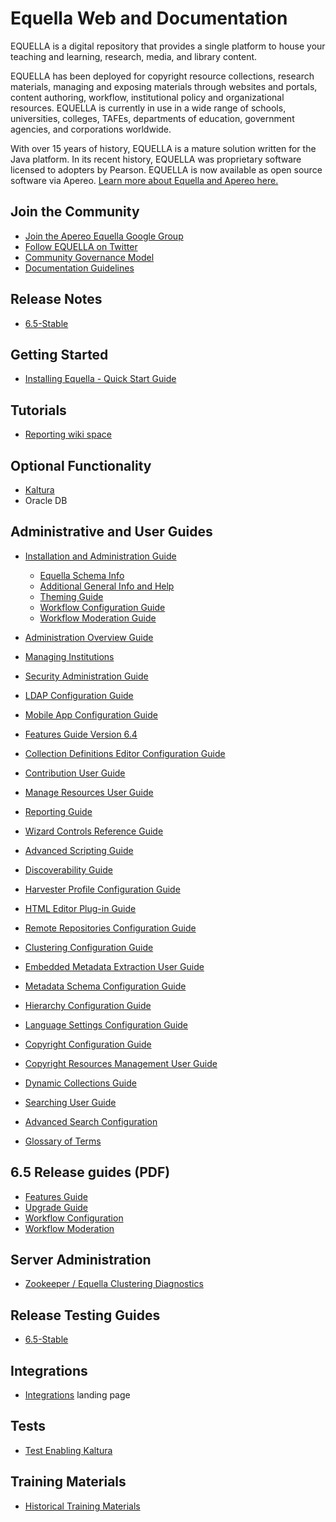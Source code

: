 # Equella Web and Documentation

EQUELLA is a digital repository that provides a single platform to house your teaching and learning, research, media, and library content.

EQUELLA has been deployed for copyright resource collections, research materials, managing and exposing materials through websites and portals, content authoring, workflow, institutional policy and organizational resources. EQUELLA is currently in use in a wide range of schools, universities, colleges, TAFEs, departments of education, government agencies, and corporations worldwide.

With over 15 years of history, EQUELLA is a mature solution written for the Java platform.  In its recent history, EQUELLA was proprietary software licensed to adopters by Pearson.  EQUELLA is now available as open source software via Apereo. [Learn more about Equella and Apereo here.](https://www.apereo.org/projects/equella)

## Join the Community
* [Join the Apereo Equella Google Group](https://groups.google.com/a/apereo.org/forum/#!forum/equella-users)
* [Follow EQUELLA on Twitter](https://twitter.com/EQUELLA)
* [Community Governance Model](community/CommunityGovernance.md)
* [Documentation Guidelines](https://github.com/equella/equella.github.io/blob/master/community/DocumentationGuidelines.md)

## Release Notes
* [6.5-Stable](release-notes/ReleaseNotes-6.5-GA.md)

## Getting Started
* [Installing Equella - Quick Start Guide](gettingstarted/InstallingEquella.md)

## Tutorials

* [Reporting wiki space](tutorials/reporting/README.md)

## Optional Functionality
* [Kaltura](https://github.com/equella/Equella-Kaltura)
* Oracle DB

## Administrative and User Guides
* [Installation and Administration Guide](guides/InstallationAdminGuide.md)
    * [Equella Schema Info](guides/equella_schema.zip)
    * [Additional General Info and Help](guides/AdditionalGeneralInfoHelp.md)
    * [Theming Guide](guides/ThemingGuide.md)
    * [Workflow Configuration Guide](guides/WorkflowConfigurationGuide.md)
    * [Workflow Moderation Guide](guides/WorkflowModerationGuide.md)

* [Administration Overview Guide](guides/AdministrationOverviewGuide.md)
* [Managing Institutions](guides/ManageInstitutions.md)
* [Security Administration Guide](guides/SecurityAdminGuide.md)
* [LDAP Configuration Guide](guides/LDAPConfigurationGuide.md)
* [Mobile App Configuration Guide](guides/MobileAppConfigurationGuide.md)
* [Features Guide Version 6.4](guides/FeaturesGuide.md)
* [Collection Definitions Editor Configuration Guide](guides/CollectionDefinitionsEditorConfigurationGuide.md)
* [Contribution User Guide](guides/ContributionUserGuide.md)
* [Manage Resources User Guide](guides/ManageResoursesUserGuide.md)
* [Reporting Guide](guides/ReportingGuide.md)
* [Wizard Controls Reference Guide](guides/WizardControlsReferenceGuide.md)
* [Advanced Scripting Guide](guides/AdvancedScriptingGuide.md)
* [Discoverability Guide](guides/DiscoverabilityGuide.md)
* [Harvester Profile Configuration Guide](guides/HarvesterProfileConfigurationGuide.md)
* [HTML Editor Plug-in Guide](guides/HTMLEditorPluginGuide.md)
* [Remote Repositories Configuration Guide](guides/RemoteRepositoriesConfigurationGuide.md)
* [Clustering Configuration Guide](guides/ClusteringConfigurationGuide.md)
* [Embedded Metadata Extraction User Guide](guides/EmbeddedMetadataExtractionUserGuide.md)
* [Metadata Schema Configuration Guide](guides/MetadataSchemaConfigurationGuide.md)
* [Hierarchy Configuration Guide](guides/HierarchyConfigurationGuide.md)
* [Language Settings Configuration Guide](guides/LanguageSettingsConfigurationGuide.md)
* [Copyright Configuration Guide](guides/CopyrightConfigurationGuides.md)
* [Copyright Resources Management User Guide](guides/CopyrightResourceManagementUserGuide.md)
* [Dynamic Collections Guide](guides/DynamicCollectionsGuide.md)
* [Searching User Guide](guides/SearchingUserGuide.md)
* [Advanced Search Configuration](guides/AdvancedSearchConfiguration.md)
* [Glossary of Terms](guides/GlossaryOfTerms.md)

## 6.5 Release guides (PDF)

* [Features Guide](guides/EQUELLA%206.5%20Features%20Guide.pdf)
* [Upgrade Guide](guides/EQUELLA%206.5%20Upgrade%20Guide.pdf)
* [Workflow Configuration](guides/EQUELLA%206.5%20Workflow%20Configuration%20Guide.pdf)
* [Workflow Moderation](guides/EQUELLA%206.5%20Workflow%20Moderation%20Guide.pdf)

## Server Administration
* [Zookeeper / Equella Clustering Diagnostics](server-administration/ZookeeperClusterDiagnostics.md)

## Release Testing Guides
* [6.5-Stable](release-testing-guides/ReleaseTestingGuide-6.5-GA.md)

## Integrations
* [Integrations](integrations/Integrations.md) landing page

## Tests
* [Test Enabling Kaltura](tests/migration/64QA3-to-OS/TestEnablingKaltura.md)

## Training Materials
* [Historical Training Materials](guides/trainingmaterials)
